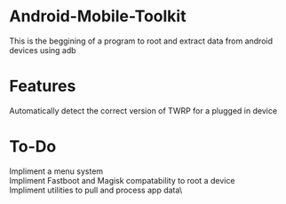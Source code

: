 # Android-Mobile-Toolkit
This is the beggining of a program to root and extract data from android devices using adb

# Features
Automatically detect the correct version of TWRP for a plugged in device

# To-Do
Impliment a menu system\
Impliment Fastboot and Magisk compatability to root a device\
Impliment utilities to pull and process app data\
